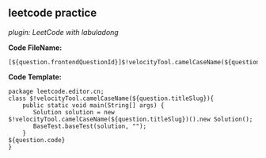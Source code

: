 <h2>leetcode practice</h2>


_plugin: LeetCode with labuladong_

__Code FileName:__
```text
[${question.frontendQuestionId}]$!velocityTool.camelCaseName(${question.titleSlug})
```

__Code Template:__
```text
package leetcode.editor.cn;
class $!velocityTool.camelCaseName(${question.titleSlug}){
    public static void main(String[] args) {
       Solution solution = new $!velocityTool.camelCaseName(${question.titleSlug})().new Solution();
       BaseTest.baseTest(solution, "");
    }
${question.code}
}
```


